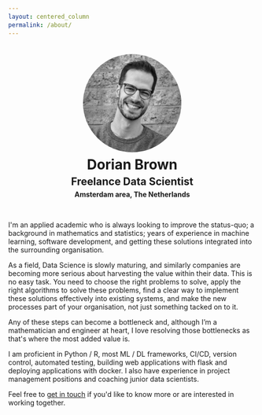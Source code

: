 ```yaml
---
layout: centered_column
permalink: /about/
---
```


<div style="text-align: center">
    <img src="/assets/images/profile_pic.jpg" style="border-radius: 50%; width: 200px; margin-top: 20px;">
    <h1 style="margin: 5px;">Dorian Brown</h1>
    <h2 style="margin: 5px;">Freelance Data Scientist</h2>
    <h4 style="margin: 5px 5px 45px 5px;">Amsterdam area, The Netherlands</h4>
</div>

I'm an applied academic who is always looking to improve the status-quo; a background in mathematics and statistics; years of experience in machine learning, software development, and getting these solutions integrated into the surrounding organisation.

As a field, Data Science is slowly maturing, and similarly companies are becoming more serious about harvesting the value within their data. This is no easy task. You need to choose the right problems to solve, apply the right algorithms to solve these problems, find a clear way to implement these solutions effectively into existing systems, and make the new processes part of your organisation, not just something tacked on to it.

Any of these steps can become a bottleneck and, although I’m a mathematician and engineer at heart, I love resolving those bottlenecks as that's where the most added value is.

I am proficient in Python / R, most ML / DL frameworks, CI/CD, version control, automated testing, building web applications with flask and deploying applications with docker. I also have experience in project management positions and coaching junior data scientists.

Feel free to [get in touch](mailto:mail@dorianbrown.dev) if you'd like to know more or are interested in working together.
